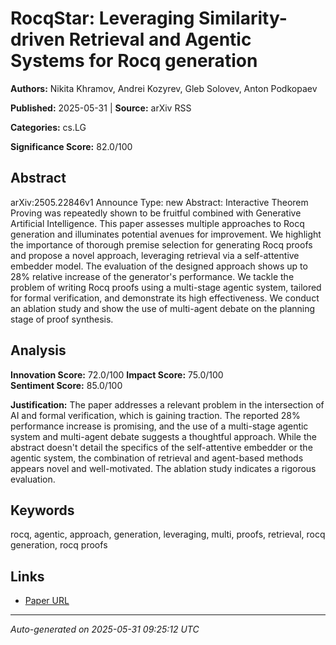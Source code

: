 # RocqStar: Leveraging Similarity-driven Retrieval and Agentic Systems for Rocq generation

**Authors:** Nikita Khramov, Andrei Kozyrev, Gleb Solovev, Anton Podkopaev

**Published:** 2025-05-31 | **Source:** arXiv RSS

**Categories:** cs.LG

**Significance Score:** 82.0/100

## Abstract

arXiv:2505.22846v1 Announce Type: new 
Abstract: Interactive Theorem Proving was repeatedly shown to be fruitful combined with Generative Artificial Intelligence. This paper assesses multiple approaches to Rocq generation and illuminates potential avenues for improvement. We highlight the importance of thorough premise selection for generating Rocq proofs and propose a novel approach, leveraging retrieval via a self-attentive embedder model. The evaluation of the designed approach shows up to 28% relative increase of the generator's performance. We tackle the problem of writing Rocq proofs using a multi-stage agentic system, tailored for formal verification, and demonstrate its high effectiveness. We conduct an ablation study and show the use of multi-agent debate on the planning stage of proof synthesis.

## Analysis

**Innovation Score:** 72.0/100
**Impact Score:** 75.0/100  
**Sentiment Score:** 85.0/100

**Justification:** The paper addresses a relevant problem in the intersection of AI and formal verification, which is gaining traction. The reported 28% performance increase is promising, and the use of a multi-stage agentic system and multi-agent debate suggests a thoughtful approach. While the abstract doesn't detail the specifics of the self-attentive embedder or the agentic system, the combination of retrieval and agent-based methods appears novel and well-motivated. The ablation study indicates a rigorous evaluation.

## Keywords

rocq, agentic, approach, generation, leveraging, multi, proofs, retrieval, rocq generation, rocq proofs

## Links

- [Paper URL](https://arxiv.org/abs/2505.22846)

---
*Auto-generated on 2025-05-31 09:25:12 UTC*
